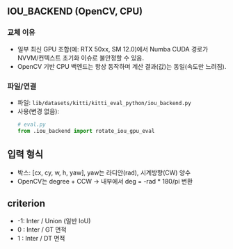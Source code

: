 ## IOU_BACKEND (OpenCV, CPU)

### 교체 이유
- 일부 최신 GPU 조합(예: RTX 50xx, SM 12.0)에서 Numba CUDA 경로가 NVVM/컨텍스트 초기화 이슈로 불안정할 수 있음.
- OpenCV 기반 CPU 백엔드는 항상 동작하며 계산 결과(값)는 동일(속도만 느려짐).

### 파일/연결
- 파일: `lib/datasets/kitti/kitti_eval_python/iou_backend.py`
- 사용(변경 없음):
  ```python
  # eval.py
  from .iou_backend import rotate_iou_gpu_eval

## 입력 형식
- 박스: [cx, cy, w, h, yaw], yaw는 라디안(rad), 시계방향(CW) 양수
- OpenCV는 degree + CCW → 내부에서 deg = -rad * 180/pi 변환

## criterion
- -1: Inter / Union (일반 IoU)
- 0 : Inter / GT 면적
- 1 : Inter / DT 면적

